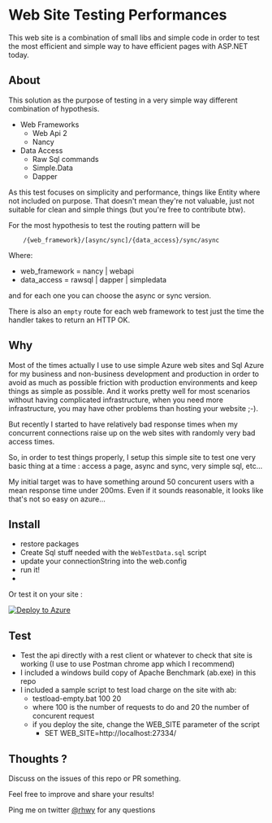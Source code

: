 # Web Site Testing Performances

This web site is a combination of small libs and simple code in order to test the most efficient and simple way to have efficient pages with ASP.NET today.


## About

This solution as the purpose of testing in a very simple
way different combination of hypothesis.

* Web Frameworks
    * Web Api 2
    * Nancy
* Data Access
    * Raw Sql commands
    * Simple.Data
    * Dapper

As this test focuses on simplicity and performance, things like Entity where
not included on purpose. That doesn't mean they're not valuable, just not suitable
for clean and simple things (but you're free to contribute btw).

For the most hypothesis to test the routing pattern will be

		/{web_framework}/[async/sync]/{data_access}/sync/async

Where:

* web_framework = nancy | webapi
* data_access = rawsql | dapper | simpledata

and for each one you can choose the async or sync version.

There is also an `empty` route for each web framework to test just the time the handler takes to return an HTTP OK.

## Why

Most of the times actually I use to use simple Azure web sites and Sql Azure for my business and non-business development and production in order to avoid as much
as possible friction with production environments and keep things as simple as possible. And it works pretty well for most scenarios without having complicated infrastructure,
when you need more infrastructure, you may have other problems than hosting your website ;-).

But recently I started to have relatively bad response times when my concurrent connections raise up on the web sites with randomly very bad access times. 

So, in order to test things properly, I setup this simple site to test one very basic thing at a time : access a page, async and sync, very simple sql, etc...

My initial target was to have something around 50 concurent users with a mean response time under 200ms. Even if it sounds reasonable, it looks like that's not so easy on azure...


## Install

* restore packages
* Create Sql stuff needed with the `WebTestData.sql` script
* update your connectionString into the web.config
* run it!
* 
Or test it on your site : 

[![Deploy to Azure](http://azuredeploy.net/deploybutton.png)](https://azuredeploy.net/)


## Test

* Test the api directly with a rest client or whatever to check that site is working (I use to use Postman chrome app which I recommend)
* I included a windows build copy of Apache Benchmark (ab.exe) in this repo
* I included a sample script to test load charge on the site with ab:
	* testload-empty.bat 100 20
	* where 100 is the number of requests to do and 20 the number of concurent request
	* if you deploy the site, change the WEB_SITE parameter of the script
		* SET WEB_SITE=http://localhost:27334/

## Thoughts ?

Discuss on the issues of this repo or PR something.

Feel free to improve and share your results! 

Ping me on twitter [@rhwy](http://twitter.com/rhwy) for any questions
